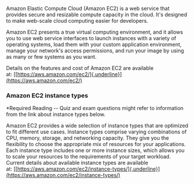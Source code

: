 Amazon Elastic Compute Cloud (Amazon EC2) is a web service that provides
secure and resizable compute capacity in the cloud. It\'s designed to
make web-scale cloud computing easier for developers.

Amazon EC2 presents a true virtual computing environment, and it allows
you to use web service interfaces to launch instances with a variety of
operating systems, load them with your custom application environment,
manage your network's access permissions, and run your image by using as
many or few systems as you want.

Details on the features and cost of Amazon EC2 are available
at: [[https://aws.amazon.com/ec2/]{.underline}](https://aws.amazon.com/ec2/)

### Amazon EC2 instance types

\*Required Reading \-- Quiz and exam questions might refer to
information from the link about instance types below.

Amazon EC2 provides a wide selection of instance types that are
optimized to fit different use cases. Instance types comprise varying
combinations of CPU, memory, storage, and networking capacity. They give
you the flexibility to choose the appropriate mix of resources for your
applications. Each instance type includes one or more instance sizes,
which allows you to scale your resources to the requirements of your
target workload. Current details about available instance types are
available
at: [[https://aws.amazon.com/ec2/instance-types/]{.underline}](https://aws.amazon.com/ec2/instance-types/)
